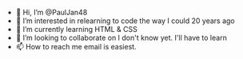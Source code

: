 - 👋 Hi, I’m @PaulJan48
- 👀 I’m interested in relearning to code the way I could 20 years ago
- 🌱 I’m currently learning HTML & CSS
- 💞️ I’m looking to collaborate on I don't know yet. I'll have to learn
- 📫 How to reach me email is easiest.

<!---
PaulJan48/PaulJan48 is a ✨ special ✨ repository because its `README.md` (this file) appears on your GitHub profile.
You can click the Preview link to take a look at your changes.
--->
